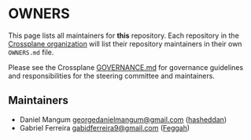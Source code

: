 # OWNERS

This page lists all maintainers for **this** repository. Each repository in the [Crossplane
organization](https://github.com/crossplane/) will list their repository maintainers in their own
`OWNERS.md` file.

Please see the Crossplane
[GOVERNANCE.md](https://github.com/crossplane/crossplane/blob/master/GOVERNANCE.md) for governance
guidelines and responsibilities for the steering committee and maintainers.

## Maintainers

* Daniel Mangum <georgedanielmangum@gmail.com> ([hasheddan](https://github.com/hasheddan))
* Gabriel Ferreira <gabidferreira9@gmail.com> ([Feggah](https://github.com/Feggah))
